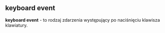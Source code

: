 ## keyboard event

**keyboard event** - to rodzaj zdarzenia występujący po naciśnięciu klawisza klawiatury.